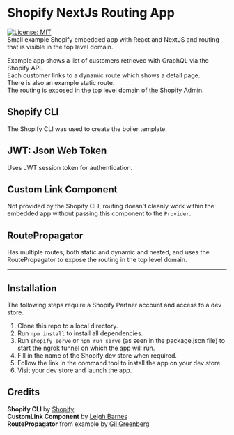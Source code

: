 # Shopify NextJs Routing App
[![License: MIT](https://img.shields.io/badge/License-MIT-yellow.svg)](https://opensource.org/licenses/MIT)  
Small example Shopify embedded app with React and NextJS and routing that is visible in the top level domain.

Example app shows a list of customers retrieved with GraphQL via the Shopify API.  
Each customer links to a dynamic route which shows a detail page.  
There is also an example static route.  
The routing is exposed in the top level domain of the Shopify Admin.

## Shopify CLI
The Shopify CLI was used to create the boiler template.

## JWT: Json Web Token
Uses JWT session token for authentication.

## Custom Link Component
Not provided by the Shopify CLI, routing doesn't cleanly work within the embedded app without passing this component to the `Provider`.

## RoutePropagator
Has multiple routes, both static and dynamic and nested, and uses the RoutePropagator to expose the routing in the top level domain.

---

## Installation
The following steps require a Shopify Partner account and access to a dev store.
1. Clone this repo to a local directory.
2. Run `npm install` to install all dependencies.
3. Run `shopify serve` or `npm run serve` (as seen in the package.json file) to start the ngrok tunnel on which the app will run.
4. Fill in the name of the Shopify dev store when required.
5. Follow the link in the command tool to install the app on your dev store.
6. Visit your dev store and launch the app.

## Credits
**Shopify CLI** by [Shopify](https://shopify.dev/tools/cli)  
**CustomLink Component** by [Leigh Barnes](https://github.com/leighs-hammer/shopify-app-boilerplate-nextjs-redux-nosql/blob/master/components/CustomLink.tsx)   
**RoutePropagator** from example by [Gil Greenberg](https://github.com/Shopify/shopify-app-node/issues/148)
